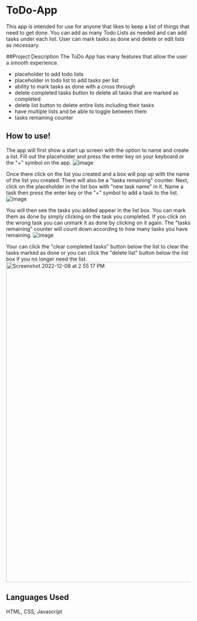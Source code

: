 # ToDo-App
This app is intended for use for anyone that likes to keep a list of things that need to get done. You can add as many Todo Lists as needed and can add tasks under each list. User can mark tasks as done and delete or edit lists as necessary. 

##Project Description 
The ToDo App has many features that allow the user a smooth experience. 
- placeholder to add todo lists
- placeholder in todo list to add tasks per list
- ability to mark tasks as done with a cross through
- delete completed tasks button to delete all tasks that are marked as completed
- delete list button to delete entire lists including their tasks
- have multiple lists and be able to toggle between them
- tasks remaining counter

## How to use!
The app will first show a start up screen with the option to name and create a list. Fill out the placeholder and press the enter key on your keyboard or the "+" symbol on the app. 
![image](https://user-images.githubusercontent.com/91619429/206552542-b8fe4ed2-b09d-4f01-9d8f-3fe9ab9d990e.png)

Once there click on the list you created and a box will pop up with the name of the list you created. There will also be a "tasks remaining" counter. 
Next, click on the placeholder in the list box with "new task name" in it. Name a task then press the enter key or the "+" symbol to add a task to the list. 
![image](https://user-images.githubusercontent.com/91619429/206552886-6056e37f-9a60-4d4b-84cd-b4e3065a8ed6.png)

You will then see the tasks you added appear in the list box. You can mark them as done by simply clicking on the task you completed. If you click on the wrong task you can unmark it as done by clicking on it again. The "tasks remaining" counter will count down according to how many tasks you have remaining. 
![image](https://user-images.githubusercontent.com/91619429/206553360-8bde6388-6d8c-465f-8f57-dfe7cdb70c73.png)

Your can click the "clear completed tasks" button below the list to clear the tasks marked as done or you can click the "delete list" button below the list box if you no longer need the list. 
<img width="874" alt="Screenshot 2022-12-08 at 2 55 17 PM" src="https://user-images.githubusercontent.com/91619429/206555119-b4b77399-bb34-434a-b5c8-3ff585010c77.png">

## Languages Used 
HTML, CSS, Javascript
